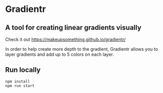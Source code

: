 # Gradientr

## A tool for creating linear gradients visually

Check it out https://makeupsomething.github.io/gradientr/

In order to help create more depth to the gradient, Gradientr allows you to layer gradients and add up to 5 colors on each layer.

## Run locally

```
npm install
npm run start
```